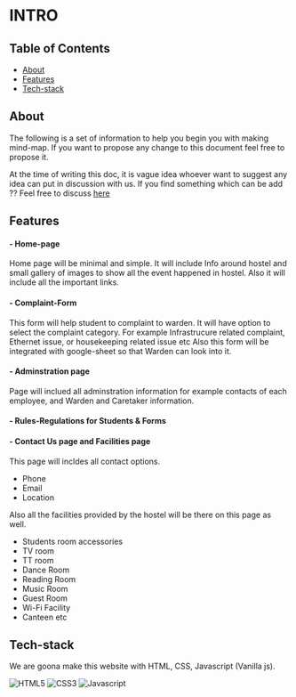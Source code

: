 # INTRO
## Table of Contents

- [About](#about)
- [Features](#features)
- [Tech-stack](#tech-stack)

## About
The following is a set of information to help you begin you with making mind-map. If you want to propose any change to this document feel free to propose it. 

At the time of writing this doc, it is vague idea whoever want to suggest any idea can put in discussion with us.
If you find something which can be add ?? Feel free to discuss [here](https://github.com/prajjwalkapoor/hall4-website/issues)

## Features
#### - Home-page
Home page will be minimal and simple. It will include Info around hostel and small gallery of images to show all the event happened in hostel.
Also it will include all the important links.
#### - Complaint-Form
This form will help student to complaint to warden. It will have option to select the complaint category. For example Infrastrucure related complaint, Ethernet issue, or housekeeping related issue etc 
Also this form will be integrated with google-sheet so that Warden can look into it.
#### - Adminstration page
Page will inclued all adminstration information for example contacts of each employee, and Warden and Caretaker information.
#### - Rules-Regulations for Students & Forms
#### - Contact Us page and Facilities page
This page will incldes all contact options.
 - Phone 
 - Email
 - Location

Also all the facilities provided by the hostel will be there on this page as well.
 - Students room accessories 
 - TV room
 - TT room
 - Dance Room
 - Reading Room
 - Music Room
 - Guest Room
 - Wi-Fi Facility
 - Canteen etc

## Tech-stack 
We are goona make this website with HTML, CSS, Javascript (Vanilla js).

![HTML5](https://img.shields.io/badge/-HTML5-white?color=ff6529&style=for-the-badge&logo=HTML5&logoColor=white&logoWidth=20)
![CSS3](https://img.shields.io/badge/-CSS3-orange?color=264DE4&style=for-the-badge&logo=CSS3&logoColor=white&logoWidth=20)
![Javascript](https://img.shields.io/badge/-javascript-white?style=for-the-badge&logo=javascript&logoColor=white&logoWidth=20&color=F1DB4E)
